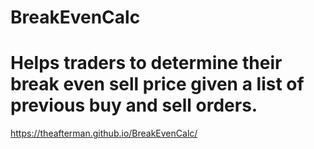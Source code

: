# BreakEvenCalc

# Helps traders to determine their break even sell price given a list of previous buy and  sell orders.

https://theafterman.github.io/BreakEvenCalc/
